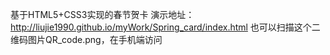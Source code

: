 基于HTML5+CSS3实现的春节贺卡
演示地址：http://liujie1990.github.io/myWork/Spring_card/index.html
也可以扫描这个二维码图片QR_code.png，在手机端访问
